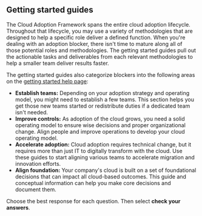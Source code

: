 
## Getting started guides

The Cloud Adoption Framework spans the entire cloud adoption lifecycle. Throughout that lifecycle, you may use a variety of methodologies that are designed to help a specific role deliver a defined function. When you're dealing with an adoption blocker, there isn't time to mature along all of those potential roles and methodologies. The getting started guides pull out the actionable tasks and deliverables from each relevant methodologies to help a smaller team deliver results faster.

The getting started guides also categorize blockers into the following areas on the [getting started help page](https://docs.microsoft.com/azure/cloud-adoption-framework/get-started/help?azure-portal=true):

- **Establish teams:** Depending on your adoption strategy and operating model, you might need to establish a few teams. This section helps you get those new teams started or redistribute duties if a dedicated team isn't needed.
- **Improve controls:** As adoption of the cloud grows, you need a solid operating model to ensure wise decisions and proper organizational change. Align people and improve operations to develop your cloud operating model.
- **Accelerate adoption:** Cloud adoption requires technical change, but it requires more than just IT to digitally transform with the cloud. Use these guides to start aligning various teams to accelerate migration and innovation efforts.
- **Align foundation:** Your company's cloud is built on a set of foundational decisions that can impact all cloud-based outcomes. This guide and conceptual information can help you make core decisions and document them.

Choose the best response for each question. Then select **check your answers**.
